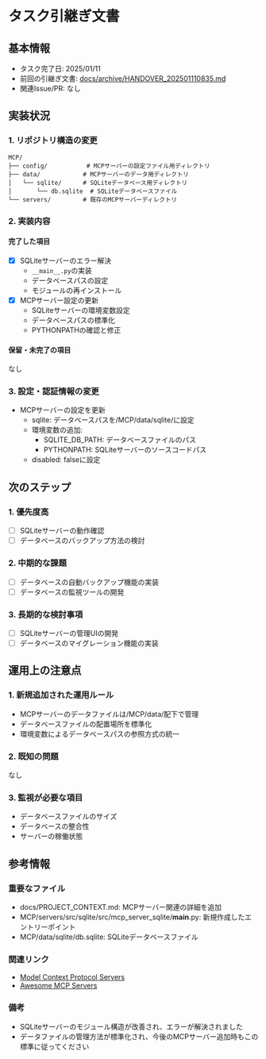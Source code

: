 # タスク引継ぎ文書

## 基本情報

- タスク完了日: 2025/01/11
- 前回の引継ぎ文書: [docs/archive/HANDOVER_202501110835.md](docs/archive/HANDOVER_202501110835.md)
- 関連Issue/PR: なし

## 実装状況

### 1. リポジトリ構造の変更

```
MCP/
├── config/           # MCPサーバーの設定ファイル用ディレクトリ
├── data/            # MCPサーバーのデータ用ディレクトリ
│   └── sqlite/      # SQLiteデータベース用ディレクトリ
│       └── db.sqlite  # SQLiteデータベースファイル
└── servers/         # 既存のMCPサーバーディレクトリ
```

### 2. 実装内容

#### 完了した項目

- [x] SQLiteサーバーのエラー解決
  - `__main__.py`の実装
  - データベースパスの設定
  - モジュールの再インストール
- [x] MCPサーバー設定の更新
  - SQLiteサーバーの環境変数設定
  - データベースパスの標準化
  - PYTHONPATHの確認と修正

#### 保留・未完了の項目

なし

### 3. 設定・認証情報の変更

- MCPサーバーの設定を更新
  - sqlite: データベースパスを/MCP/data/sqlite/に設定
  - 環境変数の追加:
    - SQLITE_DB_PATH: データベースファイルのパス
    - PYTHONPATH: SQLiteサーバーのソースコードパス
  - disabled: falseに設定

## 次のステップ

### 1. 優先度高

- [ ] SQLiteサーバーの動作確認
- [ ] データベースのバックアップ方法の検討

### 2. 中期的な課題

- [ ] データベースの自動バックアップ機能の実装
- [ ] データベースの監視ツールの開発

### 3. 長期的な検討事項

- [ ] SQLiteサーバーの管理UIの開発
- [ ] データベースのマイグレーション機能の実装

## 運用上の注意点

### 1. 新規追加された運用ルール

- MCPサーバーのデータファイルは/MCP/data/配下で管理
- データベースファイルの配置場所を標準化
- 環境変数によるデータベースパスの参照方式の統一

### 2. 既知の問題

なし

### 3. 監視が必要な項目

- データベースファイルのサイズ
- データベースの整合性
- サーバーの稼働状態

## 参考情報

### 重要なファイル

- docs/PROJECT_CONTEXT.md: MCPサーバー関連の詳細を追加
- MCP/servers/src/sqlite/src/mcp_server_sqlite/__main__.py: 新規作成したエントリーポイント
- MCP/data/sqlite/db.sqlite: SQLiteデータベースファイル

### 関連リンク

- [Model Context Protocol Servers](https://github.com/modelcontextprotocol/servers)
- [Awesome MCP Servers](https://github.com/punkpeye/awesome-mcp-servers)

### 備考

- SQLiteサーバーのモジュール構造が改善され、エラーが解決されました
- データファイルの管理方法が標準化され、今後のMCPサーバー追加時もこの標準に従ってください
